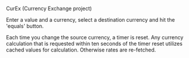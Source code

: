 CurEx (Currency Exchange project)

Enter a value and a currency, select a destination currency and hit the 'equals' button.

Each time you change the source currency, a timer is reset. Any currency calculation that is requested within ten seconds of the timer reset utilizes cached values for calculation. Otherwise rates are re-fetched.
